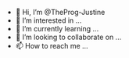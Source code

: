 - 👋 Hi, I’m @TheProg-Justine
- 👀 I’m interested in ...
- 🌱 I’m currently learning ...
- 💞️ I’m looking to collaborate on ...
- 📫 How to reach me ...

<!---
TheProg-Justine/TheProg-Justine is a ✨ special ✨ repository because its `README.md` (this file) appears on your GitHub profile.
You can click the Preview link to take a look at your changes.
--->
